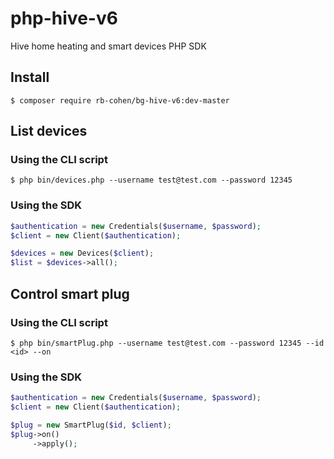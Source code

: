 # php-hive-v6
Hive home heating and smart devices PHP SDK

## Install
`$ composer require rb-cohen/bg-hive-v6:dev-master`

## List devices

### Using the CLI script
`$ php bin/devices.php --username test@test.com --password 12345`

### Using the SDK
```php
$authentication = new Credentials($username, $password);
$client = new Client($authentication);

$devices = new Devices($client);
$list = $devices->all();
```

## Control smart plug
### Using the CLI script
`$ php bin/smartPlug.php --username test@test.com --password 12345 --id <id> --on`

### Using the SDK
```php
$authentication = new Credentials($username, $password);
$client = new Client($authentication);

$plug = new SmartPlug($id, $client);
$plug->on()
     ->apply();
```